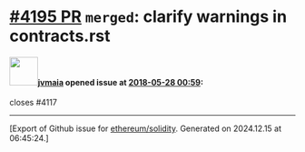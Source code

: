 # [\#4195 PR](https://github.com/ethereum/solidity/pull/4195) `merged`: clarify warnings in contracts.rst

#### <img src="https://avatars.githubusercontent.com/u/13905466?u=645d02c340615518acd2831a672a689370da0179&v=4" width="50">[jvmaia](https://github.com/jvmaia) opened issue at [2018-05-28 00:59](https://github.com/ethereum/solidity/pull/4195):

closes #4117




-------------------------------------------------------------------------------



[Export of Github issue for [ethereum/solidity](https://github.com/ethereum/solidity). Generated on 2024.12.15 at 06:45:24.]
